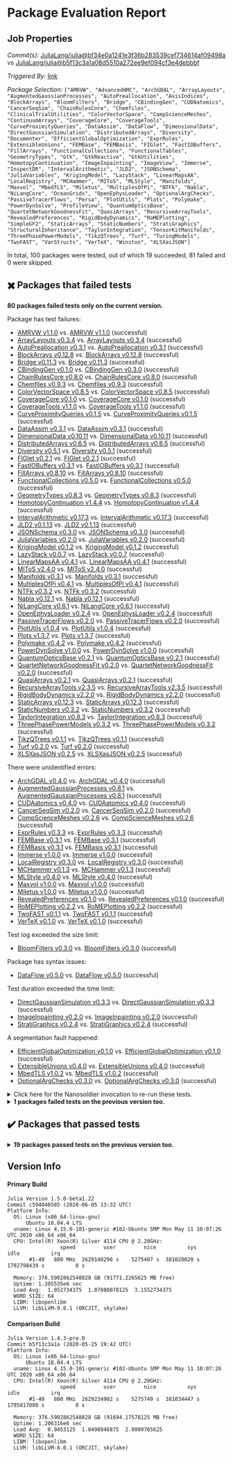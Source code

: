 # Package Evaluation Report

## Job Properties

*Commit(s):* [JuliaLang/julia@bf34e0a1241e3f36b283539cef734614af09498a](https://github.com/JuliaLang/julia/commit/bf34e0a1241e3f36b283539cef734614af09498a) vs [JuliaLang/julia@b5f13c3a1a08d5510a272ee9ef094cf3e4debbbf](https://github.com/JuliaLang/julia/commit/b5f13c3a1a08d5510a272ee9ef094cf3e4debbbf)

*Triggered By:* [link](https://github.com/JuliaLang/julia/pull/36098#issuecomment-639291621)

*Package Selection:* `["AMRVW", "AdvancedHMC", "ArchGDAL", "ArrayLayouts", "AugmentedGaussianProcesses", "AutoPreallocation", "AxisIndices", "BlockArrays", "BloomFilters", "Bridge", "CBindingGen", "CUDAatomics", "CancerSeqSim", "ChainRulesCore", "Chemfiles", "ClinicalTrialUtilities", "ColorVectorSpace", "CompScienceMeshes", "ContinuumArrays", "CoverageCore", "CoverageTools", "CurveProximityQueries", "DataAssim", "DataFlow", "DimensionalData", "DirectGaussianSimulation", "DistributedArrays", "Diversity", "Documenter", "EfficientGlobalOptimization", "ExprRules", "ExtensibleUnions", "FEMBase", "FEMBasis", "FIGlet", "FastIOBuffers", "FillArrays", "FunctionalCollections", "FunctionalTables", "GeometryTypes", "Gtk", "GtkReactive", "GtkUtilities", "HomotopyContinuation", "ImageInpainting", "ImageView", "Immerse", "InspectDR", "IntervalArithmetic", "JLD2", "JSONSchema", "JuliaVariables", "KrigingModel", "LazyStack", "LinearMapsAA", "LocalRegistry", "MCHammer", "MIToS", "MLStyle", "Manifolds", "Maxvol", "MbedTLS", "Miletus", "MultiplesOfPi", "NTFk", "Nabla", "NiLangCore", "OceanGrids", "OpenEphysLoader", "OptionalArgChecks", "PassiveTracerFlows", "Persa", "PlotUtils", "Plots", "Polymake", "PowerDynSolve", "ProfileView", "QuantumOpticsBase", "QuartetNetworkGoodnessFit", "QuasiArrays", "RecursiveArrayTools", "RevealedPreferences", "RigidBodyDynamics", "RoMEPlotting", "SimpleGF2", "StaticArrays", "StaticNumbers", "StratiGraphics", "StructuralInheritance", "TaylorIntegration", "TensorKitManifolds", "ThreePhasePowerModels", "TikzQTrees", "Turf", "TuringModels", "TwoFAST", "VarStructs", "VerTeX", "Winston", "XLSXasJSON"]`

In total, 100 packages were tested, out of which 19 succeeded, 81 failed and 0 were skipped.


## :heavy_multiplication_x: Packages that failed tests

**80 packages failed tests only on the current version.**

Package has test failures:

- [AMRVW v1.1.0](logs/AMRVW/1.5.0-beta1-c594048585.log) vs. [AMRVW v1.1.0](logs/AMRVW/1.4.3-pre-b5f13c3a1a.log) (successful)
- [ArrayLayouts v0.3.4](logs/ArrayLayouts/1.5.0-beta1-c594048585.log) vs. [ArrayLayouts v0.3.4](logs/ArrayLayouts/1.4.3-pre-b5f13c3a1a.log) (successful)
- [AutoPreallocation v0.3.1](logs/AutoPreallocation/1.5.0-beta1-c594048585.log) vs. [AutoPreallocation v0.3.1](logs/AutoPreallocation/1.4.3-pre-b5f13c3a1a.log) (successful)
- [BlockArrays v0.12.8](logs/BlockArrays/1.5.0-beta1-c594048585.log) vs. [BlockArrays v0.12.8](logs/BlockArrays/1.4.3-pre-b5f13c3a1a.log) (successful)
- [Bridge v0.11.3](logs/Bridge/1.5.0-beta1-c594048585.log) vs. [Bridge v0.11.3](logs/Bridge/1.4.3-pre-b5f13c3a1a.log) (successful)
- [CBindingGen v0.1.0](logs/CBindingGen/1.5.0-beta1-c594048585.log) vs. [CBindingGen v0.3.0](logs/CBindingGen/1.4.3-pre-b5f13c3a1a.log) (successful)
- [ChainRulesCore v0.8.0](logs/ChainRulesCore/1.5.0-beta1-c594048585.log) vs. [ChainRulesCore v0.8.0](logs/ChainRulesCore/1.4.3-pre-b5f13c3a1a.log) (successful)
- [Chemfiles v0.9.3](logs/Chemfiles/1.5.0-beta1-c594048585.log) vs. [Chemfiles v0.9.3](logs/Chemfiles/1.4.3-pre-b5f13c3a1a.log) (successful)
- [ColorVectorSpace v0.8.5](logs/ColorVectorSpace/1.5.0-beta1-c594048585.log) vs. [ColorVectorSpace v0.8.5](logs/ColorVectorSpace/1.4.3-pre-b5f13c3a1a.log) (successful)
- [CoverageCore v0.1.0](logs/CoverageCore/1.5.0-beta1-c594048585.log) vs. [CoverageCore v0.1.0](logs/CoverageCore/1.4.3-pre-b5f13c3a1a.log) (successful)
- [CoverageTools v1.1.0](logs/CoverageTools/1.5.0-beta1-c594048585.log) vs. [CoverageTools v1.1.0](logs/CoverageTools/1.4.3-pre-b5f13c3a1a.log) (successful)
- [CurveProximityQueries v0.1.5](logs/CurveProximityQueries/1.5.0-beta1-c594048585.log) vs. [CurveProximityQueries v0.1.5](logs/CurveProximityQueries/1.4.3-pre-b5f13c3a1a.log) (successful)
- [DataAssim v0.3.1](logs/DataAssim/1.5.0-beta1-c594048585.log) vs. [DataAssim v0.3.1](logs/DataAssim/1.4.3-pre-b5f13c3a1a.log) (successful)
- [DimensionalData v0.10.11](logs/DimensionalData/1.5.0-beta1-c594048585.log) vs. [DimensionalData v0.10.11](logs/DimensionalData/1.4.3-pre-b5f13c3a1a.log) (successful)
- [DistributedArrays v0.6.5](logs/DistributedArrays/1.5.0-beta1-c594048585.log) vs. [DistributedArrays v0.6.5](logs/DistributedArrays/1.4.3-pre-b5f13c3a1a.log) (successful)
- [Diversity v0.5.1](logs/Diversity/1.5.0-beta1-c594048585.log) vs. [Diversity v0.5.1](logs/Diversity/1.4.3-pre-b5f13c3a1a.log) (successful)
- [FIGlet v0.2.1](logs/FIGlet/1.5.0-beta1-c594048585.log) vs. [FIGlet v0.2.1](logs/FIGlet/1.4.3-pre-b5f13c3a1a.log) (successful)
- [FastIOBuffers v0.3.1](logs/FastIOBuffers/1.5.0-beta1-c594048585.log) vs. [FastIOBuffers v0.3.1](logs/FastIOBuffers/1.4.3-pre-b5f13c3a1a.log) (successful)
- [FillArrays v0.8.10](logs/FillArrays/1.5.0-beta1-c594048585.log) vs. [FillArrays v0.8.10](logs/FillArrays/1.4.3-pre-b5f13c3a1a.log) (successful)
- [FunctionalCollections v0.5.0](logs/FunctionalCollections/1.5.0-beta1-c594048585.log) vs. [FunctionalCollections v0.5.0](logs/FunctionalCollections/1.4.3-pre-b5f13c3a1a.log) (successful)
- [GeometryTypes v0.8.3](logs/GeometryTypes/1.5.0-beta1-c594048585.log) vs. [GeometryTypes v0.8.3](logs/GeometryTypes/1.4.3-pre-b5f13c3a1a.log) (successful)
- [HomotopyContinuation v1.4.4](logs/HomotopyContinuation/1.5.0-beta1-c594048585.log) vs. [HomotopyContinuation v1.4.4](logs/HomotopyContinuation/1.4.3-pre-b5f13c3a1a.log) (successful)
- [IntervalArithmetic v0.17.3](logs/IntervalArithmetic/1.5.0-beta1-c594048585.log) vs. [IntervalArithmetic v0.17.3](logs/IntervalArithmetic/1.4.3-pre-b5f13c3a1a.log) (successful)
- [JLD2 v0.1.13](logs/JLD2/1.5.0-beta1-c594048585.log) vs. [JLD2 v0.1.13](logs/JLD2/1.4.3-pre-b5f13c3a1a.log) (successful)
- [JSONSchema v0.3.0](logs/JSONSchema/1.5.0-beta1-c594048585.log) vs. [JSONSchema v0.3.0](logs/JSONSchema/1.4.3-pre-b5f13c3a1a.log) (successful)
- [JuliaVariables v0.2.0](logs/JuliaVariables/1.5.0-beta1-c594048585.log) vs. [JuliaVariables v0.2.0](logs/JuliaVariables/1.4.3-pre-b5f13c3a1a.log) (successful)
- [KrigingModel v0.1.2](logs/KrigingModel/1.5.0-beta1-c594048585.log) vs. [KrigingModel v0.1.2](logs/KrigingModel/1.4.3-pre-b5f13c3a1a.log) (successful)
- [LazyStack v0.0.7](logs/LazyStack/1.5.0-beta1-c594048585.log) vs. [LazyStack v0.0.7](logs/LazyStack/1.4.3-pre-b5f13c3a1a.log) (successful)
- [LinearMapsAA v0.4.1](logs/LinearMapsAA/1.5.0-beta1-c594048585.log) vs. [LinearMapsAA v0.4.1](logs/LinearMapsAA/1.4.3-pre-b5f13c3a1a.log) (successful)
- [MIToS v2.4.0](logs/MIToS/1.5.0-beta1-c594048585.log) vs. [MIToS v2.4.0](logs/MIToS/1.4.3-pre-b5f13c3a1a.log) (successful)
- [Manifolds v0.3.1](logs/Manifolds/1.5.0-beta1-c594048585.log) vs. [Manifolds v0.3.1](logs/Manifolds/1.4.3-pre-b5f13c3a1a.log) (successful)
- [MultiplesOfPi v0.4.1](logs/MultiplesOfPi/1.5.0-beta1-c594048585.log) vs. [MultiplesOfPi v0.4.1](logs/MultiplesOfPi/1.4.3-pre-b5f13c3a1a.log) (successful)
- [NTFk v0.3.2](logs/NTFk/1.5.0-beta1-c594048585.log) vs. [NTFk v0.3.2](logs/NTFk/1.4.3-pre-b5f13c3a1a.log) (successful)
- [Nabla v0.12.1](logs/Nabla/1.5.0-beta1-c594048585.log) vs. [Nabla v0.12.1](logs/Nabla/1.4.3-pre-b5f13c3a1a.log) (successful)
- [NiLangCore v0.6.1](logs/NiLangCore/1.5.0-beta1-c594048585.log) vs. [NiLangCore v0.6.1](logs/NiLangCore/1.4.3-pre-b5f13c3a1a.log) (successful)
- [OpenEphysLoader v0.2.4](logs/OpenEphysLoader/1.5.0-beta1-c594048585.log) vs. [OpenEphysLoader v0.2.4](logs/OpenEphysLoader/1.4.3-pre-b5f13c3a1a.log) (successful)
- [PassiveTracerFlows v0.2.0](logs/PassiveTracerFlows/1.5.0-beta1-c594048585.log) vs. [PassiveTracerFlows v0.2.0](logs/PassiveTracerFlows/1.4.3-pre-b5f13c3a1a.log) (successful)
- [PlotUtils v1.0.4](logs/PlotUtils/1.5.0-beta1-c594048585.log) vs. [PlotUtils v1.0.4](logs/PlotUtils/1.4.3-pre-b5f13c3a1a.log) (successful)
- [Plots v1.3.7](logs/Plots/1.5.0-beta1-c594048585.log) vs. [Plots v1.3.7](logs/Plots/1.4.3-pre-b5f13c3a1a.log) (successful)
- [Polymake v0.4.2](logs/Polymake/1.5.0-beta1-c594048585.log) vs. [Polymake v0.4.2](logs/Polymake/1.4.3-pre-b5f13c3a1a.log) (successful)
- [PowerDynSolve v1.0.0](logs/PowerDynSolve/1.5.0-beta1-c594048585.log) vs. [PowerDynSolve v1.0.0](logs/PowerDynSolve/1.4.3-pre-b5f13c3a1a.log) (successful)
- [QuantumOpticsBase v0.2.1](logs/QuantumOpticsBase/1.5.0-beta1-c594048585.log) vs. [QuantumOpticsBase v0.2.1](logs/QuantumOpticsBase/1.4.3-pre-b5f13c3a1a.log) (successful)
- [QuartetNetworkGoodnessFit v0.2.0](logs/QuartetNetworkGoodnessFit/1.5.0-beta1-c594048585.log) vs. [QuartetNetworkGoodnessFit v0.2.0](logs/QuartetNetworkGoodnessFit/1.4.3-pre-b5f13c3a1a.log) (successful)
- [QuasiArrays v0.2.1](logs/QuasiArrays/1.5.0-beta1-c594048585.log) vs. [QuasiArrays v0.2.1](logs/QuasiArrays/1.4.3-pre-b5f13c3a1a.log) (successful)
- [RecursiveArrayTools v2.3.5](logs/RecursiveArrayTools/1.5.0-beta1-c594048585.log) vs. [RecursiveArrayTools v2.3.5](logs/RecursiveArrayTools/1.4.3-pre-b5f13c3a1a.log) (successful)
- [RigidBodyDynamics v2.2.0](logs/RigidBodyDynamics/1.5.0-beta1-c594048585.log) vs. [RigidBodyDynamics v2.2.0](logs/RigidBodyDynamics/1.4.3-pre-b5f13c3a1a.log) (successful)
- [StaticArrays v0.12.3](logs/StaticArrays/1.5.0-beta1-c594048585.log) vs. [StaticArrays v0.12.3](logs/StaticArrays/1.4.3-pre-b5f13c3a1a.log) (successful)
- [StaticNumbers v0.3.2](logs/StaticNumbers/1.5.0-beta1-c594048585.log) vs. [StaticNumbers v0.3.2](logs/StaticNumbers/1.4.3-pre-b5f13c3a1a.log) (successful)
- [TaylorIntegration v0.8.3](logs/TaylorIntegration/1.5.0-beta1-c594048585.log) vs. [TaylorIntegration v0.8.3](logs/TaylorIntegration/1.4.3-pre-b5f13c3a1a.log) (successful)
- [ThreePhasePowerModels v0.3.2](logs/ThreePhasePowerModels/1.5.0-beta1-c594048585.log) vs. [ThreePhasePowerModels v0.3.2](logs/ThreePhasePowerModels/1.4.3-pre-b5f13c3a1a.log) (successful)
- [TikzQTrees v0.1.1](logs/TikzQTrees/1.5.0-beta1-c594048585.log) vs. [TikzQTrees v0.1.1](logs/TikzQTrees/1.4.3-pre-b5f13c3a1a.log) (successful)
- [Turf v0.2.0](logs/Turf/1.5.0-beta1-c594048585.log) vs. [Turf v0.2.0](logs/Turf/1.4.3-pre-b5f13c3a1a.log) (successful)
- [XLSXasJSON v0.2.5](logs/XLSXasJSON/1.5.0-beta1-c594048585.log) vs. [XLSXasJSON v0.2.5](logs/XLSXasJSON/1.4.3-pre-b5f13c3a1a.log) (successful)

There were unidentified errors:

- [ArchGDAL v0.4.0](logs/ArchGDAL/1.5.0-beta1-c594048585.log) vs. [ArchGDAL v0.4.0](logs/ArchGDAL/1.4.3-pre-b5f13c3a1a.log) (successful)
- [AugmentedGaussianProcesses v0.8.1](logs/AugmentedGaussianProcesses/1.5.0-beta1-c594048585.log) vs. [AugmentedGaussianProcesses v0.8.1](logs/AugmentedGaussianProcesses/1.4.3-pre-b5f13c3a1a.log) (successful)
- [CUDAatomics v0.4.0](logs/CUDAatomics/1.5.0-beta1-c594048585.log) vs. [CUDAatomics v0.4.0](logs/CUDAatomics/1.4.3-pre-b5f13c3a1a.log) (successful)
- [CancerSeqSim v0.2.0](logs/CancerSeqSim/1.5.0-beta1-c594048585.log) vs. [CancerSeqSim v0.2.0](logs/CancerSeqSim/1.4.3-pre-b5f13c3a1a.log) (successful)
- [CompScienceMeshes v0.2.6](logs/CompScienceMeshes/1.5.0-beta1-c594048585.log) vs. [CompScienceMeshes v0.2.6](logs/CompScienceMeshes/1.4.3-pre-b5f13c3a1a.log) (successful)
- [ExprRules v0.3.3](logs/ExprRules/1.5.0-beta1-c594048585.log) vs. [ExprRules v0.3.3](logs/ExprRules/1.4.3-pre-b5f13c3a1a.log) (successful)
- [FEMBase v0.3.1](logs/FEMBase/1.5.0-beta1-c594048585.log) vs. [FEMBase v0.3.1](logs/FEMBase/1.4.3-pre-b5f13c3a1a.log) (successful)
- [FEMBasis v0.3.1](logs/FEMBasis/1.5.0-beta1-c594048585.log) vs. [FEMBasis v0.3.1](logs/FEMBasis/1.4.3-pre-b5f13c3a1a.log) (successful)
- [Immerse v1.0.0](logs/Immerse/1.5.0-beta1-c594048585.log) vs. [Immerse v1.0.0](logs/Immerse/1.4.3-pre-b5f13c3a1a.log) (successful)
- [LocalRegistry v0.3.0](logs/LocalRegistry/1.5.0-beta1-c594048585.log) vs. [LocalRegistry v0.3.0](logs/LocalRegistry/1.4.3-pre-b5f13c3a1a.log) (successful)
- [MCHammer v0.1.3](logs/MCHammer/1.5.0-beta1-c594048585.log) vs. [MCHammer v0.1.3](logs/MCHammer/1.4.3-pre-b5f13c3a1a.log) (successful)
- [MLStyle v0.4.0](logs/MLStyle/1.5.0-beta1-c594048585.log) vs. [MLStyle v0.4.0](logs/MLStyle/1.4.3-pre-b5f13c3a1a.log) (successful)
- [Maxvol v1.0.0](logs/Maxvol/1.5.0-beta1-c594048585.log) vs. [Maxvol v1.0.0](logs/Maxvol/1.4.3-pre-b5f13c3a1a.log) (successful)
- [Miletus v1.0.0](logs/Miletus/1.5.0-beta1-c594048585.log) vs. [Miletus v1.0.0](logs/Miletus/1.4.3-pre-b5f13c3a1a.log) (successful)
- [RevealedPreferences v0.1.0](logs/RevealedPreferences/1.5.0-beta1-c594048585.log) vs. [RevealedPreferences v0.1.0](logs/RevealedPreferences/1.4.3-pre-b5f13c3a1a.log) (successful)
- [RoMEPlotting v0.2.2](logs/RoMEPlotting/1.5.0-beta1-c594048585.log) vs. [RoMEPlotting v0.2.2](logs/RoMEPlotting/1.4.3-pre-b5f13c3a1a.log) (successful)
- [TwoFAST v0.1.1](logs/TwoFAST/1.5.0-beta1-c594048585.log) vs. [TwoFAST v0.1.1](logs/TwoFAST/1.4.3-pre-b5f13c3a1a.log) (successful)
- [VerTeX v0.1.0](logs/VerTeX/1.5.0-beta1-c594048585.log) vs. [VerTeX v0.1.0](logs/VerTeX/1.4.3-pre-b5f13c3a1a.log) (successful)

Test log exceeded the size limit:

- [BloomFilters v0.3.0](logs/BloomFilters/1.5.0-beta1-c594048585.log) vs. [BloomFilters v0.3.0](logs/BloomFilters/1.4.3-pre-b5f13c3a1a.log) (successful)

Package has syntax issues:

- [DataFlow v0.5.0](logs/DataFlow/1.5.0-beta1-c594048585.log) vs. [DataFlow v0.5.0](logs/DataFlow/1.4.3-pre-b5f13c3a1a.log) (successful)

Test duration exceeded the time limit:

- [DirectGaussianSimulation v0.3.3](logs/DirectGaussianSimulation/1.5.0-beta1-c594048585.log) vs. [DirectGaussianSimulation v0.3.3](logs/DirectGaussianSimulation/1.4.3-pre-b5f13c3a1a.log) (successful)
- [ImageInpainting v0.2.0](logs/ImageInpainting/1.5.0-beta1-c594048585.log) vs. [ImageInpainting v0.2.0](logs/ImageInpainting/1.4.3-pre-b5f13c3a1a.log) (successful)
- [StratiGraphics v0.2.4](logs/StratiGraphics/1.5.0-beta1-c594048585.log) vs. [StratiGraphics v0.2.4](logs/StratiGraphics/1.4.3-pre-b5f13c3a1a.log) (successful)

A segmentation fault happened:

- [EfficientGlobalOptimization v0.1.0](logs/EfficientGlobalOptimization/1.5.0-beta1-c594048585.log) vs. [EfficientGlobalOptimization v0.1.0](logs/EfficientGlobalOptimization/1.4.3-pre-b5f13c3a1a.log) (successful)
- [ExtensibleUnions v0.4.0](logs/ExtensibleUnions/1.5.0-beta1-c594048585.log) vs. [ExtensibleUnions v0.4.0](logs/ExtensibleUnions/1.4.3-pre-b5f13c3a1a.log) (successful)
- [MbedTLS v1.0.2](logs/MbedTLS/1.5.0-beta1-c594048585.log) vs. [MbedTLS v1.0.2](logs/MbedTLS/1.4.3-pre-b5f13c3a1a.log) (successful)
- [OptionalArgChecks v0.3.0](logs/OptionalArgChecks/1.5.0-beta1-c594048585.log) vs. [OptionalArgChecks v0.3.0](logs/OptionalArgChecks/1.4.3-pre-b5f13c3a1a.log) (successful)

<details><summary>Click here for the Nanosoldier invocation to re-run these tests.</summary>
<p>

```
@nanosoldier `runtests(["AMRVW", "ArchGDAL", "ArrayLayouts", "AugmentedGaussianProcesses", "AutoPreallocation", "BlockArrays", "BloomFilters", "Bridge", "CBindingGen", "CUDAatomics", "CancerSeqSim", "ChainRulesCore", "Chemfiles", "ColorVectorSpace", "CompScienceMeshes", "CoverageCore", "CoverageTools", "CurveProximityQueries", "DataAssim", "DataFlow", "DimensionalData", "DirectGaussianSimulation", "DistributedArrays", "Diversity", "EfficientGlobalOptimization", "ExprRules", "ExtensibleUnions", "FEMBase", "FEMBasis", "FIGlet", "FastIOBuffers", "FillArrays", "FunctionalCollections", "GeometryTypes", "HomotopyContinuation", "ImageInpainting", "Immerse", "IntervalArithmetic", "JLD2", "JSONSchema", "JuliaVariables", "KrigingModel", "LazyStack", "LinearMapsAA", "LocalRegistry", "MCHammer", "MIToS", "MLStyle", "Manifolds", "Maxvol", "MbedTLS", "Miletus", "MultiplesOfPi", "NTFk", "Nabla", "NiLangCore", "OpenEphysLoader", "OptionalArgChecks", "PassiveTracerFlows", "PlotUtils", "Plots", "Polymake", "PowerDynSolve", "QuantumOpticsBase", "QuartetNetworkGoodnessFit", "QuasiArrays", "RecursiveArrayTools", "RevealedPreferences", "RigidBodyDynamics", "RoMEPlotting", "StaticArrays", "StaticNumbers", "StratiGraphics", "TaylorIntegration", "ThreePhasePowerModels", "TikzQTrees", "Turf", "TwoFAST", "VerTeX", "XLSXasJSON"], vs = ":release-1.4")`
```

</p>
</details>


<details><summary><strong>1 packages failed tests on the previous version too.</strong></summary>
<p>

Package has test failures:

- [Documenter v0.24.11](logs/Documenter/1.5.0-beta1-c594048585.log)

</p>
</details>


## :heavy_check_mark: Packages that passed tests

<details><summary><strong>19 packages passed tests on the previous version too.</strong></summary>
<p>

- [AdvancedHMC v0.2.25](logs/AdvancedHMC/1.5.0-beta1-c594048585.log)
- [AxisIndices v0.4.0](logs/AxisIndices/1.5.0-beta1-c594048585.log)
- [ClinicalTrialUtilities v0.2.7](logs/ClinicalTrialUtilities/1.5.0-beta1-c594048585.log)
- [ContinuumArrays v0.2.3](logs/ContinuumArrays/1.5.0-beta1-c594048585.log)
- [FunctionalTables v0.3.1](logs/FunctionalTables/1.5.0-beta1-c594048585.log)
- [Gtk v1.1.4](logs/Gtk/1.5.0-beta1-c594048585.log)
- [GtkReactive v1.0.3](logs/GtkReactive/1.5.0-beta1-c594048585.log)
- [GtkUtilities v1.0.3](logs/GtkUtilities/1.5.0-beta1-c594048585.log)
- [ImageView v0.10.8](logs/ImageView/1.5.0-beta1-c594048585.log)
- [InspectDR v0.3.7](logs/InspectDR/1.5.0-beta1-c594048585.log)
- [OceanGrids v0.2.0](logs/OceanGrids/1.5.0-beta1-c594048585.log)
- [Persa v0.1.2](logs/Persa/1.5.0-beta1-c594048585.log)
- [ProfileView v0.6.5](logs/ProfileView/1.5.0-beta1-c594048585.log)
- [SimpleGF2 v0.0.1](logs/SimpleGF2/1.5.0-beta1-c594048585.log)
- [StructuralInheritance v0.2.4](logs/StructuralInheritance/1.5.0-beta1-c594048585.log)
- [TensorKitManifolds v0.3.0](logs/TensorKitManifolds/1.5.0-beta1-c594048585.log)
- [TuringModels v1.0.2](logs/TuringModels/1.5.0-beta1-c594048585.log)
- [VarStructs v0.1.0](logs/VarStructs/1.5.0-beta1-c594048585.log)
- [Winston v0.15.0](logs/Winston/1.5.0-beta1-c594048585.log)

</p>
</details>


## Version Info

#### Primary Build

```
Julia Version 1.5.0-beta1.22
Commit c594048585 (2020-06-05 13:32 UTC)
Platform Info:
  OS: Linux (x86_64-linux-gnu)
      Ubuntu 18.04.4 LTS
  uname: Linux 4.15.0-101-generic #102-Ubuntu SMP Mon May 11 10:07:26 UTC 2020 x86_64 x86_64
  CPU: Intel(R) Xeon(R) Silver 4114 CPU @ 2.20GHz: 
                 speed         user         nice          sys         idle          irq
       #1-40   800 MHz  2629140298 s    5275407 s  381028020 s  1792798439 s          0 s
       
  Memory: 376.5902862548828 GB (91771.2265625 MB free)
  Uptime: 1.205535e6 sec
  Load Avg:  1.052734375  1.07080078125  3.1552734375
  WORD_SIZE: 64
  LIBM: libopenlibm
  LLVM: libLLVM-9.0.1 (ORCJIT, skylake)

```

#### Comparison Build

```
Julia Version 1.4.3-pre.0
Commit b5f13c3a1a (2020-05-25 19:42 UTC)
Platform Info:
  OS: Linux (x86_64-linux-gnu)
      Ubuntu 18.04.4 LTS
  uname: Linux 4.15.0-101-generic #102-Ubuntu SMP Mon May 11 10:07:26 UTC 2020 x86_64 x86_64
  CPU: Intel(R) Xeon(R) Silver 4114 CPU @ 2.20GHz: 
                 speed         user         nice          sys         idle          irq
       #1-40   800 MHz  2629234902 s    5275749 s  381034447 s  1795817088 s          0 s
       
  Memory: 376.5902862548828 GB (91694.17578125 MB free)
  Uptime: 1.206316e6 sec
  Load Avg:  0.9453125  1.0498046875  2.0009765625
  WORD_SIZE: 64
  LIBM: libopenlibm
  LLVM: libLLVM-8.0.1 (ORCJIT, skylake)

```
<!-- Generated on 2020-06-05T12:00:14.771 -->

